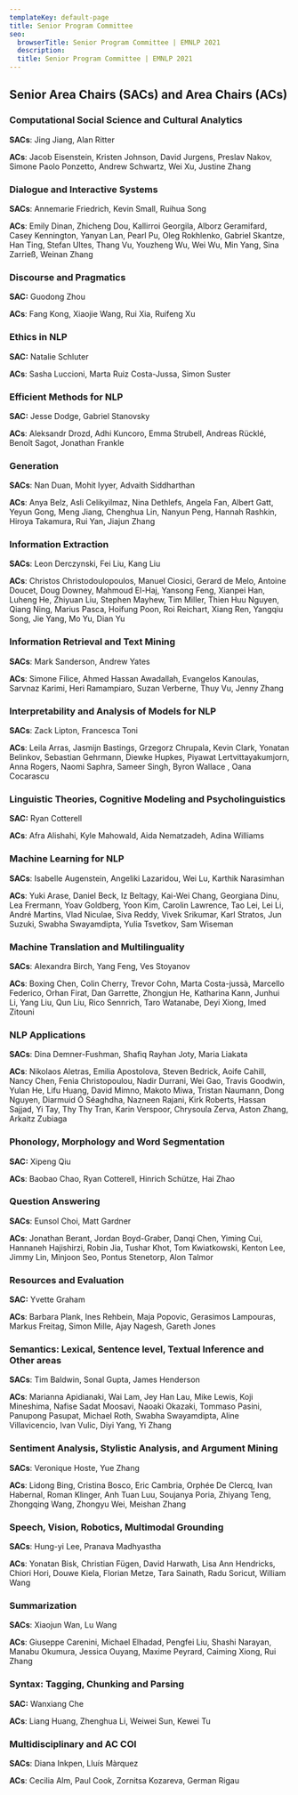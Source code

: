 ```yaml
---
templateKey: default-page
title: Senior Program Committee
seo:
  browserTitle: Senior Program Committee | EMNLP 2021
  description: 
  title: Senior Program Committee | EMNLP 2021
---
```


## Senior Area Chairs (**SACs**) and Area Chairs (ACs)

### Computational Social Science and Cultural Analytics

**SACs**: Jing Jiang, Alan Ritter

**ACs**: Jacob Eisenstein, Kristen Johnson, David Jurgens, Preslav Nakov, Simone Paolo Ponzetto, Andrew Schwartz, Wei Xu, Justine Zhang

### Dialogue and Interactive Systems

**SACs**: Annemarie Friedrich, Kevin Small, Ruihua Song

**ACs**: Emily Dinan, Zhicheng Dou, Kallirroi Georgila, Alborz Geramifard, Casey Kennington, Yanyan Lan, Pearl Pu, Oleg Rokhlenko, Gabriel Skantze, Han Ting, Stefan Ultes, Thang Vu, Youzheng Wu, Wei Wu, Min Yang, Sina Zarrieß, Weinan Zhang

### Discourse and Pragmatics

**SAC:** Guodong Zhou

**ACs**: Fang Kong, Xiaojie Wang, Rui Xia, Ruifeng Xu

### Ethics in NLP

**SAC:** Natalie Schluter

**ACs**: Sasha Luccioni, Marta Ruiz Costa-Jussa, Simon Suster

### Efficient Methods for NLP

**SAC:** Jesse Dodge, Gabriel Stanovsky

**ACs**: Aleksandr Drozd, Adhi Kuncoro, Emma Strubell, Andreas Rücklé, Benoît Sagot, Jonathan Frankle

### Generation

**SACs**: Nan Duan, Mohit Iyyer, Advaith Siddharthan

**ACs**: Anya Belz, Asli Celikyilmaz, Nina Dethlefs, Angela Fan, Albert Gatt, Yeyun Gong, Meng Jiang, Chenghua Lin, Nanyun Peng, Hannah Rashkin, Hiroya Takamura, Rui Yan, Jiajun Zhang

### Information Extraction

**SACs**: Leon Derczynski, Fei Liu, Kang Liu

**ACs**: Christos Christodoulopoulos, Manuel Ciosici, Gerard de Melo, Antoine Doucet, Doug Downey, Mahmoud El-Haj, Yansong Feng, Xianpei Han, Luheng He, Zhiyuan Liu, Stephen Mayhew, Tim Miller, Thien Huu Nguyen, Qiang Ning, Marius Pasca, Hoifung Poon, Roi Reichart, Xiang Ren, Yangqiu Song, Jie Yang, Mo Yu, Dian Yu

### Information Retrieval and Text Mining

**SACs**: Mark Sanderson, Andrew Yates

**ACs**: Simone Filice, Ahmed Hassan Awadallah, Evangelos Kanoulas, Sarvnaz Karimi, Heri Ramampiaro, Suzan Verberne, Thuy Vu, Jenny Zhang

### Interpretability and Analysis of Models for NLP

**SACs**: Zack Lipton, Francesca Toni

**ACs**: Leila Arras, Jasmijn Bastings, Grzegorz Chrupala, Kevin Clark, Yonatan Belinkov, Sebastian Gehrmann, Diewke Hupkes, Piyawat Lertvittayakumjorn, Anna Rogers, Naomi Saphra, Sameer Singh, Byron Wallace , Oana Cocarascu

### Linguistic Theories, Cognitive Modeling and Psycholinguistics

**SAC:** Ryan Cotterell

**ACs**: Afra Alishahi, Kyle Mahowald, Aida Nematzadeh, Adina Williams

### Machine Learning for NLP

**SACs**: Isabelle Augenstein, Angeliki Lazaridou, Wei Lu, Karthik Narasimhan

**ACs**: Yuki Arase, Daniel Beck, Iz Beltagy, Kai-Wei Chang, Georgiana Dinu, Lea Frermann, Yoav Goldberg, Yoon Kim, Carolin Lawrence, Tao Lei, Lei Li, André Martins, Vlad Niculae, Siva Reddy, Vivek Srikumar, Karl Stratos, Jun Suzuki, Swabha Swayamdipta, Yulia Tsvetkov, Sam Wiseman

### Machine Translation and Multilinguality

**SACs**: Alexandra Birch, Yang Feng, Ves Stoyanov

**ACs**: Boxing Chen, Colin Cherry, Trevor Cohn, Marta Costa-jussà, Marcello Federico, Orhan Firat, Dan Garrette, Zhongjun He, Katharina Kann, Junhui Li, Yang Liu, Qun Liu, Rico Sennrich, Taro Watanabe, Deyi Xiong, Imed Zitouni 

### NLP Applications

**SACs**: Dina Demner-Fushman, Shafiq Rayhan Joty, Maria Liakata

**ACs**: Nikolaos Aletras, Emilia Apostolova, Steven Bedrick, Aoife Cahill, Nancy Chen, Fenia Christopoulou, Nadir Durrani, Wei Gao, Travis Goodwin, Yulan He, Lifu Huang, David Mimno, Makoto Miwa, Tristan Naumann, Dong Nguyen, Diarmuid Ó Séaghdha, Nazneen Rajani, Kirk Roberts, Hassan Sajjad, Yi Tay, Thy Thy Tran, Karin Verspoor, Chrysoula Zerva, Aston Zhang, Arkaitz Zubiaga

### Phonology, Morphology and Word Segmentation

**SAC:** Xipeng Qiu

**ACs**: Baobao Chao, Ryan Cotterell, Hinrich Schütze, Hai Zhao

### Question Answering

**SACs**: Eunsol Choi, Matt Gardner

**ACs**: Jonathan Berant, Jordan Boyd-Graber, Danqi Chen, Yiming Cui, Hannaneh Hajishirzi, Robin Jia, Tushar Khot, Tom Kwiatkowski, Kenton Lee, Jimmy Lin, Minjoon Seo, Pontus Stenetorp, Alon Talmor

### Resources and Evaluation

**SAC:** Yvette Graham

**ACs**: Barbara Plank, Ines Rehbein, Maja Popovic, Gerasimos Lampouras, Markus Freitag, Simon Mille, Ajay Nagesh, Gareth Jones

### Semantics: Lexical, Sentence level, Textual Inference and Other areas

**SACs**: Tim Baldwin, Sonal Gupta, James Henderson

**ACs**: Marianna Apidianaki, Wai Lam, Jey Han Lau, Mike Lewis, Koji Mineshima, Nafise Sadat Moosavi, Naoaki Okazaki, Tommaso Pasini, Panupong Pasupat, Michael Roth, Swabha Swayamdipta, Aline Villavicencio, Ivan Vulic, Diyi Yang, Yi Zhang

### Sentiment Analysis, Stylistic Analysis, and Argument Mining

**SACs**: Veronique Hoste, Yue Zhang

**ACs**: Lidong Bing, Cristina Bosco, Eric Cambria, Orphée De Clercq, Ivan Habernal, Roman Klinger, Anh Tuan Luu, Soujanya Poria, Zhiyang Teng, Zhongqing Wang, Zhongyu Wei, Meishan Zhang

### Speech, Vision, Robotics, Multimodal Grounding

**SACs**: Hung-yi Lee, Pranava Madhyastha

**ACs**: Yonatan Bisk, Christian Fügen, David Harwath, Lisa Ann Hendricks, Chiori Hori, Douwe Kiela, Florian Metze, Tara Sainath, Radu Soricut, William Wang

### Summarization

**SACs**: Xiaojun Wan, Lu Wang

**ACs**: Giuseppe Carenini, Michael Elhadad, Pengfei Liu, Shashi Narayan, Manabu Okumura, Jessica Ouyang, Maxime Peyrard, Caiming Xiong, Rui Zhang

### Syntax: Tagging, Chunking and Parsing

**SAC:** Wanxiang Che

**ACs**: Liang Huang, Zhenghua Li, Weiwei Sun, Kewei Tu

### Multidisciplinary and AC COI

**SACs**: Diana Inkpen, Lluís Màrquez

**ACs**: Cecilia Alm, Paul Cook, Zornitsa Kozareva, German Rigau

